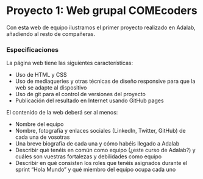 # Proyecto 1: Web grupal COMEcoders

Con esta web de equipo ilustramos el primer proyecto realizado en Adalab, añadiendo al resto de compañeras.

### Especificaciones

La página web tiene las siguientes características:
   * Uso de HTML y CSS
   * Uso de mediaqueries y otras técnicas de diseño responsive para que la web se adapte al dispositivo
   * Uso de git para el control de versiones del proyecto
   * Publicación del resultado en Internet usando GitHub pages
   
El contenido de la web deberá ser al menos:
   * Nombre del equipo
   * Nombre, fotografía y enlaces sociales (LinkedIn, Twitter, GitHub) de cada una de vosotras
   * Una breve biografía de cada una y cómo habéis llegado a Adalab
   * Describir qué tenéis en común como equipo (¿este curso de Adalab?) y cuáles son vuestras fortalezas y debilidades como equipo
   * Describir en qué consisten los roles que tenéis asignados durante el sprint “Hola Mundo” y qué miembro del equipo ocupa cada uno
